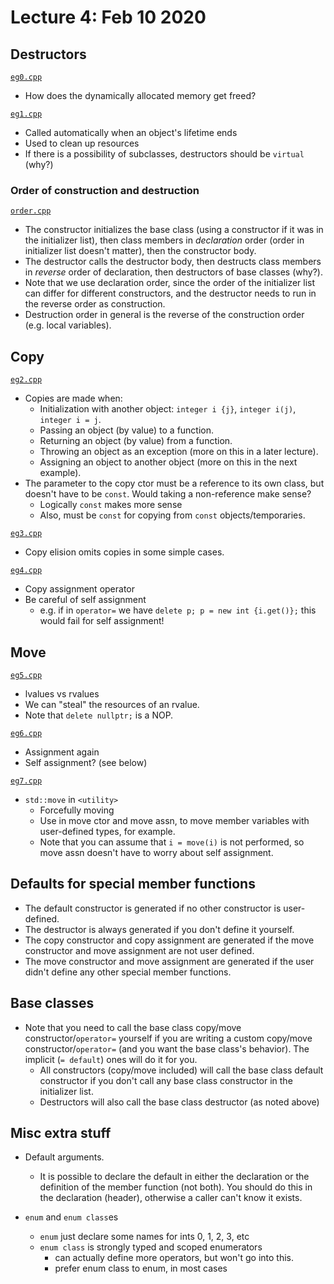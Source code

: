 # Lecture 4: Feb 10 2020

## Destructors

[`eg0.cpp`](eg0.cpp)

- How does the dynamically allocated memory get freed?

[`eg1.cpp`](eg1.cpp)

- Called automatically when an object's lifetime ends
- Used to clean up resources
- If there is a possibility of subclasses, destructors should be `virtual` (why?)

### Order of construction and destruction

[`order.cpp`](order.cpp)

- The constructor initializes the base class (using a constructor if it was in the initializer list), then class members in _declaration_ order (order in initializer list doesn't matter), then the constructor body.
- The destructor calls the destructor body, then destructs class members in _reverse_ order of declaration, then destructors of base classes (why?).
- Note that we use declaration order, since the order of the initializer list can differ for different constructors, and the destructor needs to run in the reverse order as construction.
- Destruction order in general is the reverse of the construction order (e.g. local variables).

## Copy

[`eg2.cpp`](eg2.cpp)

- Copies are made when:
  - Initialization with another object: `integer i {j}`, `integer i(j)`, `integer i = j`.
  - Passing an object (by value) to a function.
  - Returning an object (by value) from a function.
  - Throwing an object as an exception (more on this in a later lecture).
  - Assigning an object to another object (more on this in the next example).
- The parameter to the copy ctor must be a reference to its own class, but doesn't have to be `const`. Would taking a non-reference make sense?
  - Logically `const` makes more sense
  - Also, must be `const` for copying from `const` objects/temporaries.

[`eg3.cpp`](eg3.cpp)

- Copy elision omits copies in some simple cases.

[`eg4.cpp`](eg4.cpp)

- Copy assignment operator
- Be careful of self assignment
  - e.g. if in `operator=` we have `delete p; p = new int {i.get()};` this would fail for self assignment!

## Move

[`eg5.cpp`](eg5.cpp)

- lvalues vs rvalues
- We can "steal" the resources of an rvalue.
- Note that `delete nullptr;` is a NOP.

[`eg6.cpp`](eg6.cpp)

- Assignment again
- Self assignment? (see below)

[`eg7.cpp`](eg7.cpp)

- `std::move` in `<utility>`
  - Forcefully moving
  - Use in move ctor and move assn, to move member variables with user-defined types, for example.
  - Note that you can assume that `i = move(i)` is not performed, so move assn doesn't have to worry about self assignment.

## Defaults for special member functions

- The default constructor is generated if no other constructor is user-defined.
- The destructor is always generated if you don't define it yourself.
- The copy constructor and copy assignment are generated if the move constructor and move assignment are not user defined.
- The move constructor and move assignment are generated if the user didn't define any other special member functions.

## Base classes

- Note that you need to call the base class copy/move constructor/`operator=` yourself if you are writing a custom copy/move constructor/`operator=` (and you want the base class's behavior). The implicit (`= default`) ones will do it for you.
  - All constructors (copy/move included) will call the base class default constructor if you don't call any base class constructor in the initializer list.
  - Destructors will also call the base class destructor (as noted above)

## Misc extra stuff

- Default arguments.
  - It is possible to declare the default in either the declaration or the definition of the member function (not both). You should do this in the declaration (header), otherwise a caller can't know it exists.

- `enum` and `enum class`es
  - `enum` just declare some names for ints 0, 1, 2, 3, etc
  - `enum class` is strongly typed and scoped enumerators
    - can actually define more operators, but won't go into this.
    - prefer enum class to enum, in most cases

